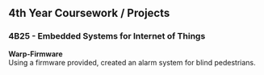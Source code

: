 ## 4th Year Coursework / Projects

### 4B25 - Embedded Systems for Internet of Things


**Warp-Firmware**  
Using a firmware provided, created an alarm system for blind pedestrians.
